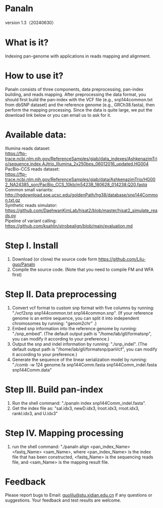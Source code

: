 # Panaln
version 1.3（20240630）

# What is it?
Indexing pan-genome with applications in reads mapping and alignment.

# How to use it?
Panaln consists of three components, data preprocessing, pan-index building, and reads mapping. After preprocessing the data format, you should first build the pan-index with the VCF file (e.g., snp144common.txt from dbSNP dataset) and the reference genome (e.g., GRCh38.fasta), then perform the mapping processing. Since the data is quite large, we put the download link below or you can email us to ask for it.

# Available data:
Illumina reads dataset:   
https://ftp-trace.ncbi.nlm.nih.gov/ReferenceSamples/giab/data_indexes/AshkenazimTrio/sequence.index.AJtrio_Illumina_2x250bps_06012016_updated.HG004   
PacBio-CCS reads dataset:   
https://ftp-trace.ncbi.nlm.nih.gov/ReferenceSamples/giab/data/AshkenazimTrio/HG002_NA24385_son/PacBio_CCS_10kb/m54238_180628_014238.Q20.fastq   
Common small variants:   
http://hgdownload.soe.ucsc.edu/goldenPath/hg38/database/snp144Common.txt.gz   
Synthetic reads simulator:   
https://github.com/DaehwanKimLab/hisat2/blob/master/hisat2_simulate_reads.py    
Pipeline of variant calling:   
https://github.com/ksahlin/strobealign/blob/main/evaluation.md   

# Step I. Install
  1. Download (or clone) the source code form https://github.com/Lilu-guo/Panaln
  2. Compile the source code. (Note that you need to compile FM and WFA first)

# Step II. Data preprocessing
  1. Convert vcf format to custom snp format with five columns by running: "./vcf2snp snp144common.txt snp144common.snp". (If your reference genome is an entire sequence, you can split it into independent chromosomes by running: "genom2chr" .)
  2. Embed snp information into the reference genome by running: "./snp_embed". (The default output path is "/home/lab/gll/formatsnp", you can modify it according to your preference.)
  3. Output the snp and indel information by running: "./snp_indel". (The default output path is "/home/lab/gll/formatsnp/panVcf", you can modify it according to your preference.)
  4. Generate the sequence of the linear serialization model by running: "./comb -w 124 genome.fa snp144Comm.fasta snp144Comm_indel.fasta snp144Comm.data"
     
# Step III. Build pan-index
  1. Run the shell command: "./panaln index snp144Comm_indel.fasta".
  2. Get the index file as: "sal.idx3, newD.idx3, lroot.idx3, rroot.idx3, rankl.idx3, and U.idx3"
  
# Step IV. Mapping processing
  1. run the shell command: "./panaln align <pan_index_Name> <fastq_Name> <sam_Name>, where <pan_index_Name> is the index file that has been constructed, <fastq_Name> is the sequencing reads file, and <sam_Name> is the mapping result file.
  
# Feedback
Please report bugs to Email: guolilu@stu.xidian.edu.cn if any questions or suggestions. Your feedback and test results are welcome.